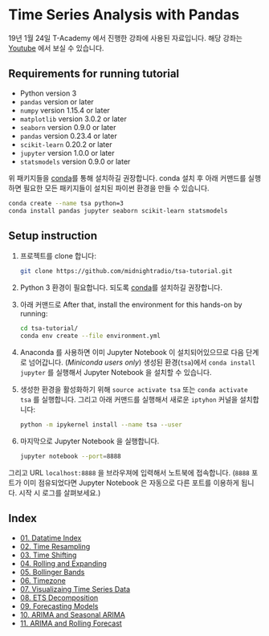 # Time Series Analysis with Pandas

19년 1월 24일 T-Academy 에서 진행한 강좌에 사용된 자료입니다. 해당 강좌는 [Youtube](https://www.youtube.com/playlist?list=PLfknNs5QQyrXp7yuslfB5g_Yylj3Rz2fy) 에서 보실 수 있습니다. 

## Requirements for running tutorial

- Python version 3
- `pandas` version or later
- `numpy` version 1.15.4 or later
- `matplotlib` version 3.0.2 or later
- `seaborn` version 0.9.0 or later
- `pandas` version 0.23.4 or later
- `scikit-learn` 0.20.2 or later
- `jupyter` version 1.0.0 or later
- `statsmodels` version 0.9.0 or later

위 패키지들을 [conda](http://conda.pydata.org/docs/intro.html)를 통해 설치하길 권장합니다. conda 설치 후 아래 커맨드를 실행하면 필요한 모든 패키지들이 설치된 파이썬 환경을 만들 수 있습니다.

```bash
conda create --name tsa python=3
conda install pandas jupyter seaborn scikit-learn statsmodels
```


## Setup instruction

1. 프로젝트를 clone 합니다:
    ```bash
    git clone https://github.com/midnightradio/tsa-tutorial.git
    ```

2. Python 3 환경이 필요합니다. 되도록 [conda](http://conda.pydata.org/docs/intro.html)를 설치하길 권장합니다.

3. 아래 커맨드로 After that, install the environment for this hands-on by running:
    ```bash
    cd tsa-tutorial/
    conda env create --file environment.yml
    ```

4. Anaconda 를 사용하면 이미 Jupyter Notebook 이 설치되어있으므로 다음 단계로 넘어갑니다. (_Miniconda users only_) 생성된 환경(`tsa`)에서 `conda install jupyter` 를 실행해서 Jupyter Notebook 을 설치할 수 있습니다. 

5. 생성한 환경을 활성화하기 위해 `source activate tsa` 또는 `conda activate tsa` 를 실행합니다. 그리고 아래 커맨드를 실행해서 새로운 `iptyhon` 커널을 설치합니다:
    ```bash
    python -m ipykernel install --name tsa --user
    ```

6. 마지막으로 Jupyter Notebook 을 실행합니다.
    ```bash
    jupyter notebook --port=8888
    ```
그리고 URL `localhost:8888` 을 브라우져에 입력해서 노트북에 접속합니다. (`8888` 포트가 이미 점유되었다면 Jupyter Notebook 은 자동으로 다른 포트를 이용하게 됩니다. 시작 시 로그를 살펴보세요.)

## Index

- [01. Datatime Index](http://nbviewer.ipython.org/github/midnightradio/tsa-tutorial/blob/master/01.%20Datetime%20Index.ipynb)
- [02. Time Resampling](http://nbviewer.ipython.org/github/midnightradio/tsa-tutorial/blob/master/02.%20Time%20Resampling.ipynb)
- [03. Time Shifting](http://nbviewer.ipython.org/github/midnightradio/tsa-tutorial/blob/master/03.%20Time%20Shifting.ipynb)
- [04. Rolling and Expanding](http://nbviewer.ipython.org/github/midnightradio/tsa-tutorial/blob/master/04.%20Rolling%20and%20Expanding.ipynb)
- [05. Bollinger Bands](http://nbviewer.ipython.org/github/midnightradio/tsa-tutorial/blob/master/05.%20Bollinger%20Bands.ipynb)
- [06. Timezone](http://nbviewer.ipython.org/github/midnightradio/tsa-tutorial/blob/master/06.%20Timezone.ipynb)
- [07. Visualizaing Time Series Data](http://nbviewer.ipython.org/github/midnightradio/tsa-tutorial/blob/master/07.%20Visualizing%20Time%20Series%20Data.ipynb)
- [08. ETS Decomposition](http://nbviewer.ipython.org/github/midnightradio/tsa-tutorial/blob/master/08.%20ETS%20Decomposition.ipynb)
- [09. Forecasting Models](http://nbviewer.ipython.org/github/midnightradio/tsa-tutorial/blob/master/09.%20Forecasting%20Models.ipynb)
- [10. ARIMA and Seasonal ARIMA](http://nbviewer.ipython.org/github/midnightradio/tsa-tutorial/blob/master/10.%20ARIMA%20and%20Seasonal%20ARIMA.ipynb)
- [11. ARIMA and Rolling Forecast](http://nbviewer.ipython.org/github/midnightradio/tsa-tutorial/blob/master/11.%20ARIMA%20and%20Rolling%20Forecast.ipynb)
